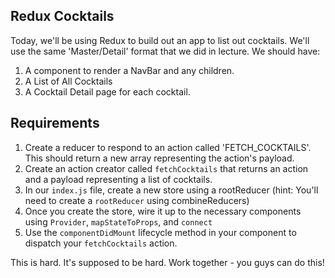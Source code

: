 ## Redux Cocktails

Today, we'll be using Redux to build out an app to list out cocktails. We'll use the same 'Master/Detail' format that we did in lecture. We should have:

1. A component to render a NavBar and any children.
2. A List of All Cocktails
3. A Cocktail Detail page for each cocktail.

## Requirements

1. Create a reducer to respond to an action called 'FETCH_COCKTAILS'. This should return a new array representing the action's payload.
2. Create an action creator called `fetchCocktails` that returns an action and a payload representing a list of cocktails.
3. In our `index.js` file, create a new store using a rootReducer (hint: You'll need to create a `rootReducer` using combineReducers)
4. Once you create the store, wire it up to the necessary components using `Provider`, `mapStateToProps`, and `connect`
5. Use the `componentDidMount` lifecycle method in your component to dispatch your `fetchCocktails` action.

This is hard. It's supposed to be hard. Work together - you guys can do this!
